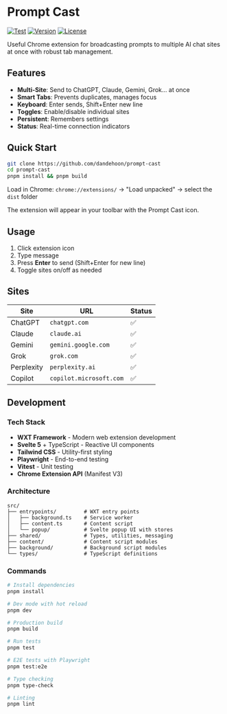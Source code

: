 # Prompt Cast

[![Test](https://github.com/dandehoon/prompt-cast/actions/workflows/test.yml/badge.svg)](https://github.com/dandehoon/prompt-cast/actions/workflows/test.yml)
[![Version](https://img.shields.io/github/v/release/dandehoon/prompt-cast)](https://github.com/dandehoon/prompt-cast/releases)
[![License](https://img.shields.io/github/license/dandehoon/prompt-cast)](LICENSE)

Useful Chrome extension for broadcasting prompts to multiple AI chat sites at once with robust tab management.

## Features

- **Multi-Site**: Send to ChatGPT, Claude, Gemini, Grok... at once
- **Smart Tabs**: Prevents duplicates, manages focus
- **Keyboard**: Enter sends, Shift+Enter new line
- **Toggles**: Enable/disable individual sites
- **Persistent**: Remembers settings
- **Status**: Real-time connection indicators

## Quick Start

```bash
git clone https://github.com/dandehoon/prompt-cast
cd prompt-cast
pnpm install && pnpm build
```

Load in Chrome: `chrome://extensions/` → "Load unpacked" → select the `dist` folder

The extension will appear in your toolbar with the Prompt Cast icon.

## Usage

1. Click extension icon
2. Type message
3. Press **Enter** to send (Shift+Enter for new line)
4. Toggle sites on/off as needed

## Sites

| Site       | URL                     | Status |
| ---------- | ----------------------- | ------ |
| ChatGPT    | `chatgpt.com`           | ✅     |
| Claude     | `claude.ai`             | ✅     |
| Gemini     | `gemini.google.com`     | ✅     |
| Grok       | `grok.com`              | ✅     |
| Perplexity | `perplexity.ai`         | ✅     |
| Copilot    | `copilot.microsoft.com` | ✅     |

## Development

### Tech Stack

- **WXT Framework** - Modern web extension development
- **Svelte 5** + TypeScript - Reactive UI components  
- **Tailwind CSS** - Utility-first styling
- **Playwright** - End-to-end testing
- **Vitest** - Unit testing
- **Chrome Extension API** (Manifest V3)

### Architecture

```
src/
├── entrypoints/         # WXT entry points
│   ├── background.ts    # Service worker
│   ├── content.ts       # Content script
│   └── popup/           # Svelte popup UI with stores
├── shared/              # Types, utilities, messaging
├── content/             # Content script modules
├── background/          # Background script modules  
└── types/               # TypeScript definitions
```

### Commands

```bash
# Install dependencies
pnpm install

# Dev mode with hot reload
pnpm dev

# Production build
pnpm build

# Run tests
pnpm test

# E2E tests with Playwright  
pnpm test:e2e

# Type checking
pnpm type-check

# Linting
pnpm lint
```
